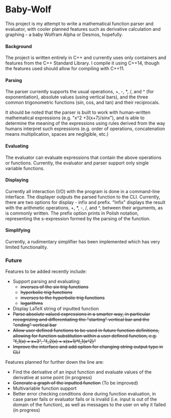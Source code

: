 # Baby-Wolf
This project is my attempt to write a mathematical function parser and evaluator, with cooler planned features such as derivative calculation and graphing - a baby Wolfram Alpha or Desmos, hopefully. 

#### Background ####
The project is written entirely in C++ and currently uses only containers and features from the C++ Standard Library. I compile it using C++14, though the features used should allow for compiling with C++11.

#### Parsing ####
The parser currently supports the usual operations, +, -, *, /, and ^ (for exponentiation), absolute values (using vertical bars), and the three common trigonometric functions (sin, cos, and tan) and their reciprocals. 

It should be noted that the parser is built to work with human-written mathematical expressions (e.g. "x^2 +3(x+7)/sinx"), and is able to determine the meaning of the expressions using rules derived from the way humans interpret such expressions (e.g. order of operations, concatenation means multiplication, spaces are negligible, etc.) 

#### Evaluating ####
The evaluator can evaluate expressions that contain the above operations or functions. Currently, the evaluator and parser support only single variable functions.

#### Displaying ####
Currently all interaction (I/O) with the program is done in a command-line interface. The displayer outputs the parsed function to the CLI. Currently, there are two options for display - infix and prefix. "Infix" displays the result with the arithmetic operations, +, *, -, /, and ^, between their arguments, as is commonly written. The prefix option prints in Polish notation, representing the s-expression formed by the parsing of the function.   

#### Simplifying ####
Currently, a rudimentary simplifier has been implemented which has very limited functionality. 

### Future ###
Features to be added recently include: 
- Support parsing and evaluating: 
  - ~~inverses of the six trig functions~~
  - ~~hyperbolic trig functions~~
  - ~~inverses to the hyperbolic trig functions~~
  - ~~logarithms~~
- Display LaTeX string of inputted function
- ~~Parse absolute valued expressions in a smarter way, in particular recognizing and differentiating the "starting" vertical bar and the "ending" vertical bar~~
- ~~Allow user defined functions to be used in future function definitions, allowing for function substitution within a user defined function, e.g. "f_1(x) = x+3", "f_2(x) = x(x+1)*f_1(x^2)"~~
- ~~Improve the interface and add option for changing string output type in CLI~~


Features planned for further down the line are:
- Find the derivative of an input function and evaluate values of the derivative at some point (in progress)
- ~~Generate a graph of the inputted function~~ (To be improved)
- Multivariable function support
- Better error checking conditions done during function evaluation, in case parser fails or evaluator fails or is invalid (i.e. input is out of the domain of the function), as well as messages to the user on why it failed (in progress)
